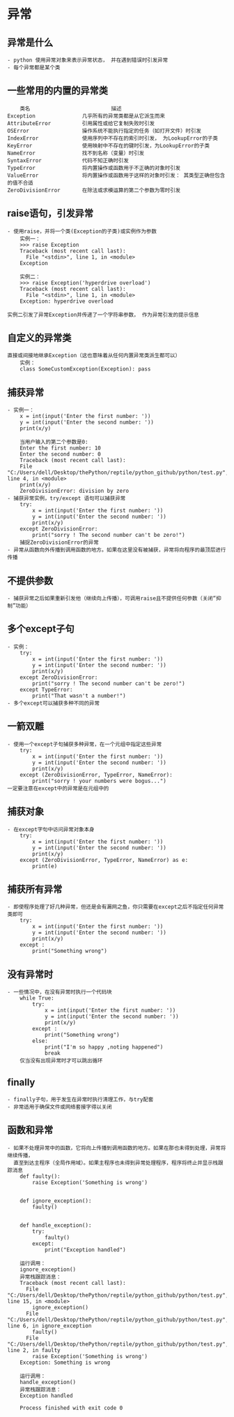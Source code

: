 # 异常
## 异常是什么
	- python 使用异常对象来表示异常状态， 并在遇到错误时引发异常
	- 每个异常都是某个类

## 一些常用的内置的异常类
		类名							描述
	Exception				几乎所有的异常类都是从它派生而来
	AttributeError			引用属性或给它复制失败时引发
	OSError					操作系统不能执行指定的任务（如打开文件）时引发
	IndexError				使用序列中不存在的索引时引发， 为LookupError的子类
	KeyError				使用映射中不存在的键时引发，为LookupError的子类
	NameError				找不到名称（变量）时引发
	SyntaxError				代码不知正确时引发
	TypeError				将内置操作或函数用于不正确的对象时引发
	ValueError				将内置操作或函数用于这样的对象时引发： 其类型正确但包含的值不合适
	ZeroDivisionError		在除法或求模运算的第二个参数为零时引发		

## raise语句，引发异常
	- 使用raise，并将一个类(Exception的子类)或实例作为参数
		实例一：
		>>> raise Exception
		Traceback (most recent call last):
		  File "<stdin>", line 1, in <module>
		Exception

		实例二：
		>>> raise Exception('hyperdrive overload')
		Traceback (most recent call last):
		  File "<stdin>", line 1, in <module>
		Exception: hyperdrive overload

	实例二引发了异常Exception并传递了一个字符串参数， 作为异常引发的提示信息

## 自定义的异常类
	直接或间接地继承Exception（这也意味着从任何内置异常类派生都可以）
		实例：
		class SomeCustomException(Exception): pass

## 捕获异常
	- 实例一：
		x = int(input('Enter the first number: '))
		y = int(input('Enter the second number: '))
		print(x/y)

		当用户输入的第二个参数是0:
		Enter the first number: 10
		Enter the second number: 0
		Traceback (most recent call last):
		File "C:/Users/dell/Desktop/thePython/reptile/python_github/python/test.py", line 4, in <module>
		print(x/y)
		ZeroDivisionError: division by zero
	- 捕获异常实例，try/except 语句可以捕获异常
		try:
		    x = int(input('Enter the first number: '))
		    y = int(input('Enter the second number: '))
	    	print(x/y)
		except ZeroDivisionError:
	    	print("sorry ! The second number can't be zero!")
	    捕捉ZeroDivisionError的异常
	- 异常从函数向外传播到调用函数的地方。如果在这里没有被捕获，异常将向程序的最顶层进行传播

## 不提供参数
	- 捕获异常之后如果重新引发他（继续向上传播），可调用raise且不提供任何参数（关闭“抑制”功能）

## 多个except子句
	- 实例：
		try:
		    x = int(input('Enter the first number: '))
		    y = int(input('Enter the second number: '))
		    print(x/y)
		except ZeroDivisionError:
   		 	print("sorry ! The second number can't be zero!")
		except TypeError:
    		print("That wasn't a number!")
    - 多个except可以捕获多种不同的异常

## 一箭双雕
	- 使用一个except子句捕获多种异常，在一个元组中指定这些异常
		try:
    		x = int(input('Enter the first number: '))
		    y = int(input('Enter the second number: '))
		    print(x/y)
		except (ZeroDivisionError, TypeError, NameError):
		    print("sorry ! your numbers were bogus...")
	一定要注意在except中的异常是在元组中的

## 捕获对象
	- 在except字句中访问异常对象本身
		try:
		    x = int(input('Enter the first number: '))
		    y = int(input('Enter the second number: '))
		    print(x/y)
		except (ZeroDivisionError, TypeError, NameError) as e:
		    print(e)

## 捕获所有异常
	- 即使程序处理了好几种异常，但还是会有漏网之鱼，你只需要在except之后不指定任何异常类即可
		try:
		    x = int(input('Enter the first number: '))
		    y = int(input('Enter the second number: '))
		    print(x/y)
		except :
		    print("Something wrong")

## 没有异常时
	- 一些情况中，在没有异常时执行一个代码块
		while True:
		    try:
		        x = int(input('Enter the first number: '))
		        y = int(input('Enter the second number: '))
		        print(x/y)
		    except :
		        print("Something wrong")
		    else:
		        print("I'm so happy ,noting happened")
		        break
		仅当没有出现异常时才可以跳出循环		

## finally
	- finally子句，用于发生在异常时执行清理工作，与try配套
	- 非常适用于确保文件或网络套接字得以关闭

## 函数和异常
	- 如果不处理异常中的函数，它将向上传播到调用函数的地方。如果在那也未得到处理，异常将继续传播，
	  直至到达主程序（全局作用域）。如果主程序也未得到异常处理程序，程序将终止并显示栈跟踪消息
		def faulty():
		    raise Exception('Something is wrong')


		def ignore_exception():
		    faulty()


		def handle_exception():
		    try:
		        faulty()
		    except:
		        print("Exception handled")

		运行调用：
		ignore_exception()
		异常栈跟踪消息：
		Traceback (most recent call last):
		  File "C:/Users/dell/Desktop/thePython/reptile/python_github/python/test.py", line 15, in <module>
		    ignore_exception()
		  File "C:/Users/dell/Desktop/thePython/reptile/python_github/python/test.py", line 6, in ignore_exception
		    faulty()
		  File "C:/Users/dell/Desktop/thePython/reptile/python_github/python/test.py", line 2, in faulty
		    raise Exception('Something is wrong')
		Exception: Something is wrong

		运行调用：
		handle_exception()
		异常栈跟踪消息：
		Exception handled

		Process finished with exit code 0









